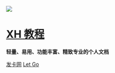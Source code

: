 ![](https://pic.xhcheats.cn/assets/2023/12/24/023626.png)

# [**XH 教程**](?id=XH教程)

**轻量、易用、功能丰富、精致专业的个人文档**

[发卡网](https://xhaomenu.xyz/)  [Let Go](/README.md)